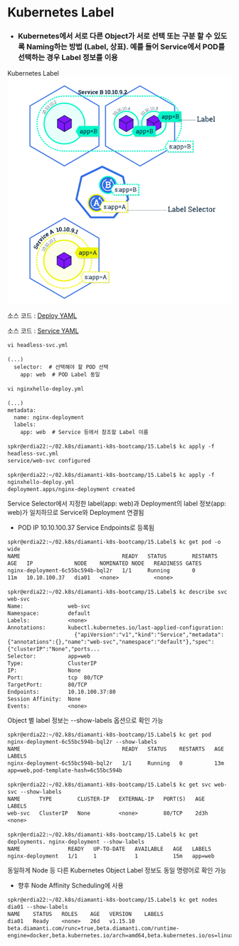 # Kubernetes Label

- ### Kubernetes에서 서로 다른 Object가 서로 선택 또는 구분 할 수 있도록 Naming하는 방법 (Label, 상표). 예를 들어 Service에서 POD를 선택하는 경우 Label 정보를 이용

Kubernetes Label
![Label](./200617k8sLabel.png)

소스 코드 : [Deploy YAML](15.Label/nginxhello-deploy.yml)

소스 코드 : [Service YAML](./headless-svc.yml)

```
vi headless-svc.yml

(...)
  selector:  # 선택해야 할 POD 선택
    app: web  # POD Label 동일

vi nginxhello-deploy.yml

(...)
metadata:
  name: nginx-deployment
  labels:
    app: web  # Service 등에서 참조할 Label 이름 

spkr@erdia22:~/02.k8s/diamanti-k8s-bootcamp/15.Label$ kc apply -f headless-svc.yml
service/web-svc configured

spkr@erdia22:~/02.k8s/diamanti-k8s-bootcamp/15.Label$ kc apply -f nginxhello-deploy.yml
deployment.apps/nginx-deployment created

```
Service Selector에서 지정한 label(app: web)과 Deployment의 label 정보(app: web)가 일치하므로 Service와 Deployment 연결됨 
- POD IP 10.10.100.37 Service Endpoints로 등록됨 
```
spkr@erdia22:~/02.k8s/diamanti-k8s-bootcamp/15.Label$ kc get pod -o wide
NAME                                READY   STATUS        RESTARTS   AGE   IP             NODE    NOMINATED NODE   READINESS GATES
nginx-deployment-6c55bc594b-bql2r   1/1     Running       0          11m   10.10.100.37   dia01   <none>           <none>

spkr@erdia22:~/02.k8s/diamanti-k8s-bootcamp/15.Label$ kc describe svc web-svc
Name:              web-svc
Namespace:         default
Labels:            <none>
Annotations:       kubectl.kubernetes.io/last-applied-configuration:
                     {"apiVersion":"v1","kind":"Service","metadata":{"annotations":{},"name":"web-svc","namespace":"default"},"spec":{"clusterIP":"None","ports...
Selector:          app=web
Type:              ClusterIP
IP:                None
Port:              tcp  80/TCP
TargetPort:        80/TCP
Endpoints:         10.10.100.37:80
Session Affinity:  None
Events:            <none>
```

Object 별 label 정보는 --show-labels 옵션으로 확인 가능 
```
spkr@erdia22:~/02.k8s/diamanti-k8s-bootcamp/15.Label$ kc get pod nginx-deployment-6c55bc594b-bql2r --show-labels
NAME                                READY   STATUS    RESTARTS   AGE   LABELS
nginx-deployment-6c55bc594b-bql2r   1/1     Running   0          13m   app=web,pod-template-hash=6c55bc594b

spkr@erdia22:~/02.k8s/diamanti-k8s-bootcamp/15.Label$ kc get svc web-svc --show-labels
NAME      TYPE        CLUSTER-IP   EXTERNAL-IP   PORT(S)   AGE    LABELS
web-svc   ClusterIP   None         <none>        80/TCP    2d3h   <none>

spkr@erdia22:~/02.k8s/diamanti-k8s-bootcamp/15.Label$ kc get deployments. nginx-deployment --show-labels
NAME               READY   UP-TO-DATE   AVAILABLE   AGE   LABELS
nginx-deployment   1/1     1            1           15m   app=web
```

동일하게 Node 등 다른 Kubernetes Object Label 정보도 동일 명령어로 확인 가능
- 향후 Node Affinity Scheduling에 사용
```
spkr@erdia22:~/02.k8s/diamanti-k8s-bootcamp/15.Label$ kc get nodes dia01 --show-labels
NAME    STATUS   ROLES    AGE   VERSION    LABELS
dia01   Ready    <none>   26d   v1.15.10   beta.diamanti.com/runc=true,beta.diamanti.com/runtime-engine=docker,beta.kubernetes.io/arch=amd64,beta.kubernetes.io/os=linux,kubernetes.io/arch=amd64,kubernetes.io/hostname=dia01,kubernetes.io/os=linux
```
